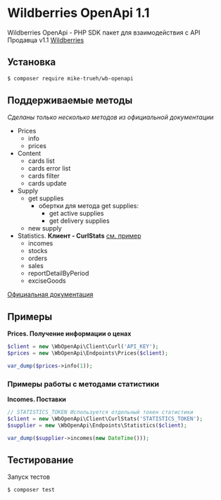 # Wildberries OpenApi 1.1

Wildberries OpenApi - PHP SDK пакет для взаимодействия с
API Продавца v1.1 [Wildberries](https://openapi.wb.ru)

## Установка

``` bash
$ composer require mike-trueh/wb-openapi
```

## Поддерживаемые методы

_Сделаны только несколько методов из официальной документации_

- Prices
    - info
    - prices
- Content
    - cards list
    - cards error list
    - cards filter
    - cards update
- Supply
    - get supplies
        - обертки для метода get supplies:
            - get active supplies
            - get delivery supplies
    - new supply
- Statistics. **Клиент - CurlStats** [см. пример](#примеры-работы-с-методами-статистики)
    - incomes
    - stocks
    - orders
    - sales
    - reportDetailByPeriod
    - exciseGoods

[Официальная документация](https://openapi.wb.ru)

## Примеры

**Prices. Получение информации о ценах**

``` php
$client = new \WbOpenApi\Client\Curl('API_KEY');
$prices = new \WbOpenApi\Endpoints\Prices($client);

var_dump($prices->info(1));
```

### Примеры работы с методами статистики

**Incomes. Поставки**

``` php
// STATISTICS_TOKEN Используется отдельный токен статистики
$client = new \WbOpenApi\Client\CurlStats('STATISTICS_TOKEN');
$supplier = new \WbOpenApi\Endpoints\Statistics($client);

var_dump($supplier->incomes(new DateTime()));
```

## Тестирование

Запуск тестов

``` bash
$ composer test
```